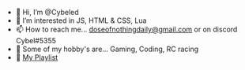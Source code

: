 - 👋 Hi, I’m @Cybeled
- 👀 I’m interested in JS, HTML & CSS, Lua 
- 📫 How to reach me... doseofnothingdaily@gmail.com or on discord Cybel#5355
- 🔭 Some of my hobby's are... Gaming, Coding, RC racing 
- 🎵 <a href="https://open.spotify.com/playlist/0oEk2TCVADbyOoq37M446C?si=81b20bdb2b6d4b4c" target="_blank"> My Playlist</a>
